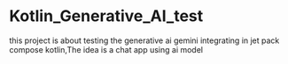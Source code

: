 # Kotlin_Generative_AI_test
this project is about testing the generative ai gemini integrating in jet pack compose kotlin,The idea is a chat app using ai model
